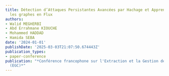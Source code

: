 ```yaml
---
title: Détection d’Attaques Persistantes Avancées par Hachage et Apprentissage sur
  les graphes en Flux
authors:
- Walid MEGHERBI
- Abd Errahmane KIOUCHE
- Mohammed HADDAD
- Hamida SEBA
date: '2024-01-01'
publishDate: '2025-03-03T21:07:50.674443Z'
publication_types:
- paper-conference
publication: "*Conférence francophone sur l'Extraction et la Gestion des Connaissances
  (EGC)*"
---
```

